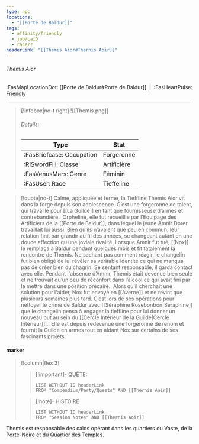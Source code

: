 ```yaml
---
type: npc
locations:
  - "[[Porte de Baldur]]"
tags:
  - affinity/friendly
  - job/caïD
  - race/?
headerLink: "[[Themis Aior#Thernis Aoir]]"
---
```

###### Themis Aior
<span class="sub2">:FasMapLocationDot: [[Porte de Baldur#Porte de Baldur]]&nbsp;&nbsp;|&nbsp;&nbsp;:FasHeartPulse: Friendly </span>
___

> [!infobox|no-t right]
> ![[Themis.png]]
> ###### Details:
> | Type | Stat |
> | ---- | ---- |
> | :FasBriefcase: Occupation | Forgeronne |
> | :RiSwordFill: Classe | Artificière |
> | :FasVenusMars: Genre | Féminin |
> | :FasUser: Race | Tieffeline |
<span class="clearfix"></span>

> [!quote|no-t]
>Calme, appliquée et ferme, la Tieffline Themis Aior vit dans la forge depuis son adolescence. C’est une forgeronne de talent, qui travaille pour [[La Guilde]] en tant que fournisseuse d’armes et contrebandière. 
Orpheline, elle fut recueillie par l’Equipage des Artificiers de la [[Porte de Baldur]], dans lequel le jeune Amnir Dorer travaillait lui aussi. Bien qu’ils n’avaient que peu en commun, leur relation finit par grandir au fil des années, se changeant autant en une douce affection qu’une joviale rivalité. Lorsque Amnir fut tué, [[Nox]] le remplaça à Baldur pendant quelques mois et fit fatalement la rencontre de Themis.
Ne sachant pas comment réagir, le changelin fut bien obligé de lui révéler sa véritable identité ce qui ne manqua pas de créer bien du chagrin. Se sentant responsable, il garda contact avec elle. Pendant l'absence d’Amnir, Themis était devenue bien seule et ne trouvait qu’un peu de réconfort dans l’alcool ce qui avait fini par la mettre dans une position précaire. 
Alors qu’il cherchait une solution pour l'aider, Nox fut envoyé en [[Averne]] et ne revint que plusieurs semaines plus tard. C’est lors de ses opérations pour nettoyer le crime de Baldur avec [[Séraphine Rosebonbon|Séraphine]] que le changelin pensa à engager la tieffline pour lui donner un nouveau but au sein du [[Cercle Intérieur de la Guilde|Cercle Intérieur]]… Elle est depuis redevenue une forgeronne de renom et fournit la Guilde en armes tout en aidant Nox sur certains de ses fascinants projets.

#### marker
> [!column|flex 3]
>> [!important]- QUÊTE:
>>```dataview
>>LIST WITHOUT ID headerLink
>>FROM "Compendium/Party/Quests" AND [[Thernis Aoir]]
>
>>[!note]- HISTOIRE
>>```dataview
>>LIST WITHOUT ID headerLink
>>FROM "Session Notes" AND [[Thernis Aoir]]

Themis est responsable des caïds opérant dans les quartiers du Vaste, de la Porte-Noire et du Quartier des Temples.